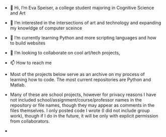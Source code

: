 - 👋 Hi, I’m Eva Speiser, a college student majoring in Cognitive Science and Art
- 👀 I’m interested in the intersections of art and technology and expanding my knowldge of computer sceince
- 🌱 I’m currently learning Python and more scripting languages and how to build websites
- 💞️ I’m looking to collaborate on cool art/tech projects, 
- 📫 How to reach me

- Most of the projects below serve as an archive on my process of learning how to code. The most current repositories are Python and Matlab.
- Many of these are school projects, however for privacy reasons I have not included school/assignment/course/professor names in the repository or file names, though they may appear as comments in the files themselves. I only posted code I wrote (I did not include group work), though if I do in the future, it will be only with explicit permission from collaborators. 
-
<!---
evaspe/evaspe is a ✨ special ✨ repository because its `README.md` (this file) appears on your GitHub profile.
You can click the Preview link to take a look at your changes.
--->
